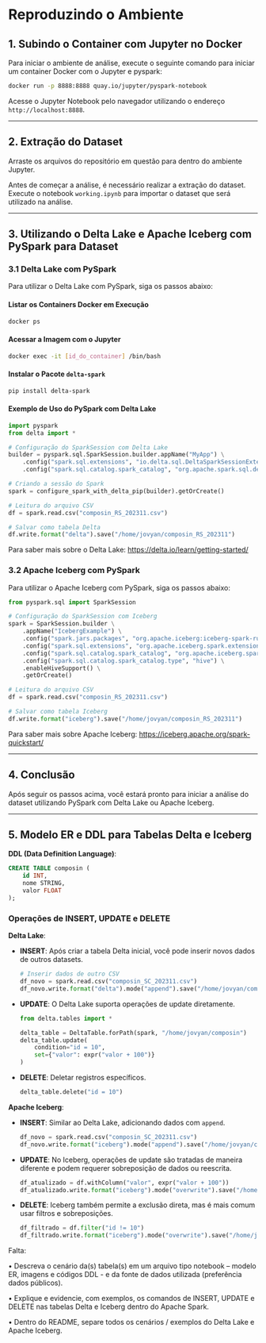 
# Reproduzindo o Ambiente

## 1. Subindo o Container com Jupyter no Docker

Para iniciar o ambiente de análise, execute o seguinte comando para iniciar um container Docker com o Jupyter e pyspark:

```bash
docker run -p 8888:8888 quay.io/jupyter/pyspark-notebook
```

Acesse o Jupyter Notebook pelo navegador utilizando o endereço `http://localhost:8888`.

---

## 2. Extração do Dataset

Arraste os arquivos do repositório em questão para dentro do ambiente Jupyter.

Antes de começar a análise, é necessário realizar a extração do dataset. Execute o notebook `working.ipynb` para importar o dataset que será utilizado na análise.

---

## 3. Utilizando o Delta Lake e Apache Iceberg com PySpark para Dataset

### 3.1 Delta Lake com PySpark

Para utilizar o Delta Lake com PySpark, siga os passos abaixo:

#### Listar os Containers Docker em Execução

```bash
docker ps
```

#### Acessar a Imagem com o Jupyter

```bash
docker exec -it [id_do_container] /bin/bash
```

#### Instalar o Pacote `delta-spark`

```bash
pip install delta-spark
```

#### Exemplo de Uso do PySpark com Delta Lake

```python
import pyspark
from delta import *

# Configuração do SparkSession com Delta Lake
builder = pyspark.sql.SparkSession.builder.appName("MyApp") \
    .config("spark.sql.extensions", "io.delta.sql.DeltaSparkSessionExtension") \
    .config("spark.sql.catalog.spark_catalog", "org.apache.spark.sql.delta.catalog.DeltaCatalog")

# Criando a sessão do Spark
spark = configure_spark_with_delta_pip(builder).getOrCreate()

# Leitura do arquivo CSV
df = spark.read.csv("composin_RS_202311.csv")

# Salvar como tabela Delta
df.write.format("delta").save("/home/jovyan/composin_RS_202311")
```
Para saber mais sobre o Delta Lake: https://delta.io/learn/getting-started/

### 3.2 Apache Iceberg com PySpark

Para utilizar o Apache Iceberg com PySpark, siga os passos abaixo:

```python
from pyspark.sql import SparkSession

# Configuração do SparkSession com Iceberg
spark = SparkSession.builder \
    .appName("IcebergExample") \
    .config("spark.jars.packages", "org.apache.iceberg:iceberg-spark-runtime-3.5_2.12:1.5.0") \
    .config("spark.sql.extensions", "org.apache.iceberg.spark.extensions.IcebergSparkSessionExtensions") \
    .config("spark.sql.catalog.spark_catalog", "org.apache.iceberg.spark.SparkSessionCatalog") \
    .config("spark.sql.catalog.spark_catalog.type", "hive") \
    .enableHiveSupport() \
    .getOrCreate()

# Leitura do arquivo CSV
df = spark.read.csv("composin_RS_202311.csv")

# Salvar como tabela Iceberg
df.write.format("iceberg").save("/home/jovyan/composin_RS_202311")
```

Para saber mais sobre Apache Iceberg: https://iceberg.apache.org/spark-quickstart/

---

## 4. Conclusão

Após seguir os passos acima, você estará pronto para iniciar a análise do dataset utilizando PySpark com Delta Lake ou Apache Iceberg.

---

## 5. Modelo ER e DDL para Tabelas Delta e Iceberg

**DDL (Data Definition Language)**:
```sql
CREATE TABLE composin (
    id INT,
    nome STRING,
    valor FLOAT
);
```

### Operações de INSERT, UPDATE e DELETE

**Delta Lake**:

- **INSERT**:
  Após criar a tabela Delta inicial, você pode inserir novos dados de outros datasets.
  ```python
  # Inserir dados de outro CSV
  df_novo = spark.read.csv("composin_SC_202311.csv")
  df_novo.write.format("delta").mode("append").save("/home/jovyan/composin")
  ```

- **UPDATE**:
  O Delta Lake suporta operações de update diretamente.
  ```python
  from delta.tables import *

  delta_table = DeltaTable.forPath(spark, "/home/jovyan/composin")
  delta_table.update(
      condition="id = 10",
      set={"valor": expr("valor + 100")}
  )
  ```

- **DELETE**:
  Deletar registros específicos.
  ```python
  delta_table.delete("id = 10")
  ```

**Apache Iceberg**:

- **INSERT**:
  Similar ao Delta Lake, adicionando dados com `append`.
  ```python
  df_novo = spark.read.csv("composin_SC_202311.csv")
  df_novo.write.format("iceberg").mode("append").save("/home/jovyan/composin")
  ```

- **UPDATE**:
  No Iceberg, operações de update são tratadas de maneira diferente e podem requerer sobreposição de dados ou reescrita.
  ```python
  df_atualizado = df.withColumn("valor", expr("valor + 100"))
  df_atualizado.write.format("iceberg").mode("overwrite").save("/home/jovyan/composin")
  ```

- **DELETE**:
  Iceberg também permite a exclusão direta, mas é mais comum usar filtros e sobreposições.
  ```python
  df_filtrado = df.filter("id != 10")
  df_filtrado.write.format("iceberg").mode("overwrite").save("/home/jovyan/composin")
  ```

Falta: 

• Descreva o cenário da(s) tabela(s) em um arquivo tipo notebook – modelo ER, imagens e 
códigos DDL - e da fonte de dados utilizada (preferência dados públicos).

• Explique e evidencie, com exemplos, os comandos de INSERT, UPDATE e DELETE nas tabelas 
Delta e Iceberg dentro do Apache Spark.

• Dentro do README, separe todos os cenários / exemplos do Delta Lake e Apache Iceberg.


